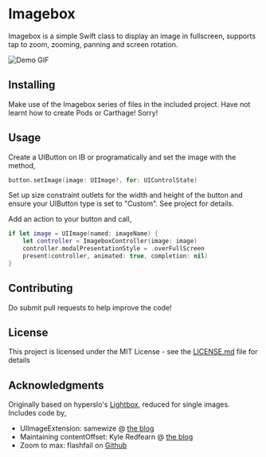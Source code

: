 # Imagebox

Imagebox is a simple Swift class to display an image in fullscreen, supports tap to zoom, zooming, panning and screen rotation.

![Demo GIF](https://user-images.githubusercontent.com/17231825/31616106-5803ba44-b2be-11e7-9024-8e7fc6d53ba9.gif)

## Installing
Make use of the Imagebox series of files in the included project. Have not learnt how to create Pods or Carthage! Sorry!

## Usage
Create a UIButton on IB or programatically and set the image with the method, 
```swift
button.setImage(image: UIImage?, for: UIControlState)
```
Set up size constraint outlets for the width and height of the button and ensure your UIButton type is set to "Custom". See project for details.

Add an action to your button and call,
```swift
if let image = UIImage(named: imageName) {
    let controller = ImageboxController(image: image)
    controller.modalPresentationStyle = .overFullScreen
    present(controller, animated: true, completion: nil)
}
```

## Contributing
Do submit pull requests to help improve the code!

## License

This project is licensed under the MIT License - see the [LICENSE.md](LICENSE.md) file for details

## Acknowledgments

Originally based on hyperslo's [Lightbox](https://github.com/hyperoslo/Lightbox), reduced for single images. Includes code by,
* UIImageExtension: samewize @ [the blog](http://samwize.com/2016/06/01/resize-uiimage-in-swift/)
* Maintaining contentOffset: Kyle Redfearn @ [the blog](https://innovation.vivint.com/maintaining-content-offset-when-the-size-of-your-uiscrollview-changes-554d7742885a)
* Zoom to max:  flashfail on [Github](https://gist.github.com/TimOliver/71be0a8048af4bd86ede)
